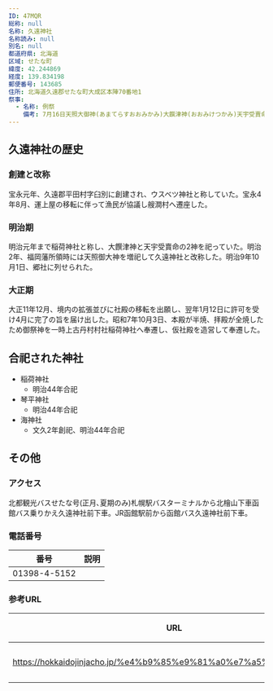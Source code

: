 ```yaml
---
ID: 47MQR
総称: null
名称: 久遠神社
名称読み: null
別名: null
都道府県: 北海道
区域: せたな町
緯度: 42.244869
経度: 139.834198
郵便番号: 143685
住所: 北海道久遠郡せたな町大成区本陣70番地1
祭事:
  - 名称: 例祭
    備考: 7月16日天照大御神(あまてらすおおみかみ)大饌津神(おおみけつかみ)天宇受賣命(あめのうずめのみこと)
---
```


## 久遠神社の歴史

### 創建と改称

宝永元年、久遠郡平田村字臼別に創建され、ウスベツ神社と称していた。宝永4年8月、運上屋の移転に伴って漁民が協議し艘澗村へ遷座した。

### 明治期

明治元年まで稲荷神社と称し、大饌津神と天宇受賣命の2神を祀っていた。明治2年、福岡藩所領時には天照御大神を増祀して久遠神社と改称した。明治9年10月1日、郷社に列せられた。

### 大正期

大正11年12月、境内の拡張並びに社殿の移転を出願し、翌年1月12日に許可を受け4月に完了の旨を届け出した。昭和7年10月3日、本殿が半焼、拝殿が全焼したため御祭神を一時上古丹村村社稲荷神社へ奉遷し、仮社殿を造営して奉遷した。

## 合祀された神社

- 稲荷神社
  - 明治44年合祀
- 琴平神社
  - 明治44年合祀
- 海神社
  - 文久2年創祀、明治44年合祀

## その他

### アクセス

北都観光バスせたな号(正月､夏期のみ)札幌駅バスターミナルから北檜山下車函館バス乗りかえ久遠神社前下車。JR函館駅前から函館バス久遠神社前下車。

### 電話番号

| 番号         | 説明 |
| ------------ | ---- |
| 01398-4-5152 |      |

### 参考URL

| URL                                                               | 説明   |
| ----------------------------------------------------------------- | ------ |
| https://hokkaidojinjacho.jp/%e4%b9%85%e9%81%a0%e7%a5%9e%e7%a4%be/ | 神社庁 |
